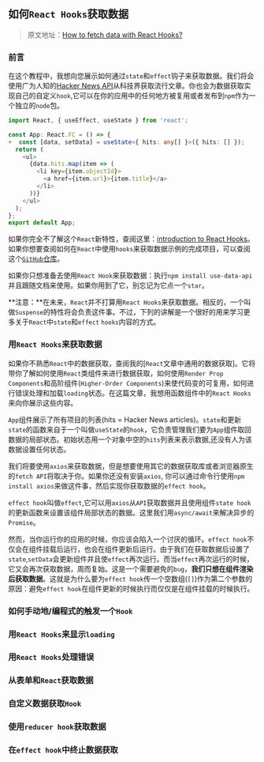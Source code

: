 ## 如何`React Hooks`获取数据
> 原文地址：[How to fetch data with React Hooks?](https://www.robinwieruch.de/react-hooks-fetch-data)

### 前言

在这个教程中，我想向您展示如何通过`state`和`effect`钩子来获取数据。我们将会使用广为人知的[Hacker News API](https://hn.algolia.com/api)从科技界获取流行文章。你也会为数据获取实现自己的自定义`hook`,它可以在你的应用中的任何地方被复用或者发布到`npm`作为一个独立的`node`包。
```typescript jsx diff
import React, { useEffect, useState } from 'react';

const App: React.FC = () => {
+  const [data, setData] = useState<{ hits: any[] }>({ hits: [] });
  return (
    <ul>
      {data.hits.map(item => (
        <li key={item.objectId}>
          <a href={item.url}>{item.title}</a>
        </li>
      ))}
    </ul>
  );
};
export default App;
```
如果你完全不了解这个`React`新特性，查阅这里：[introduction to React Hooks](https://www.robinwieruch.de/react-hooks)。如果你想要查阅如何在`React`中使用`hooks`来获取数据示例的完成项目，可以查阅这个[`GitHub`仓库](https://github.com/the-road-to-learn-react/react-hooks-introduction)。

如果你只想准备去使用`React Hook`来获取数据：执行`npm install use-data-api`并且跟随文档来使用。如果你用到了它，别忘记为它点一个`star`。

**注意：**在未来，`React`并不打算用`React Hooks`来获取数据。相反的，一个叫做`Suspense`的特性将会负责这件事。不过，下列的讲解是一个很好的用来学习更多关于`React`中`state`和`effect` `hooks`内容的方式。

### 用`React Hooks`来获取数据
如果你不熟悉`React`中的数据获取，查阅我的[`React`文章中通用的数据获取]。它将带你了解如何使用`React`类组件来进行数据获取，如何使用`Render Prop Components`和高阶组件(`Higher-Order Components`)来使代码变的可复用，如何进行错误处理和加载`loading`状态。在这篇文章，我想用函数组件中的`React Hooks`来向你展示这些内容。

`App`组件展示了所有项目的列表(hits = Hacker News articles)。`state`和更新`state`的函数来自于一个叫做`useState`的`hook`，它负责管理我们要为`App`组件取回数据的局部状态。初始状态用一个对象中空的`hits`列表来表示数据,还没有人为该数据设置任何状态。

我们将要使用`axios`来获取数据，但是想要使用其它的数据获取库或者浏览器原生的`fetch API`将取决于你。如果你还没有安装`axios`, 你可以通过命令行使用`npm install axios`来做这件事，然后实现你获取数据的`effect hook`。

`effect hook`叫做`effect`,它可以用`axios`从`API`获取数据并且使用组件`state hook`的更新函数来设置该组件局部状态的数据。这里我们用`async/await`来解决异步的`Promise`。

然而，当你运行你的应用的时候，你应该会陷入一个讨厌的循环。`effect hook`不仅会在组件挂载后运行，也会在组件更新后运行。由于我们在获取数据后设置了`state`,`setData`会更新组件并且使`effect`再次运行。而当`effect`再次运行的时候，它又会再次获取数据，周而复始。这是一个需要避免的`bug`，**我们只想在组件渲染后获取数据**。这就是为什么要为`effect hook`传一个空数组(`[]`)作为第二个参数的原因：避免`effect hook`在组件更新的时候执行而仅仅是在组件挂载的时候执行。

### 如何手动地/编程式的触发一个`Hook`

### 用`React Hooks`来显示`loading`

### 用`React Hooks`处理错误

### 从表单和`React`获取数据

### 自定义数据获取`Hook`

### 使用`reducer hook`获取数据

### 在`effect hook`中终止数据获取
